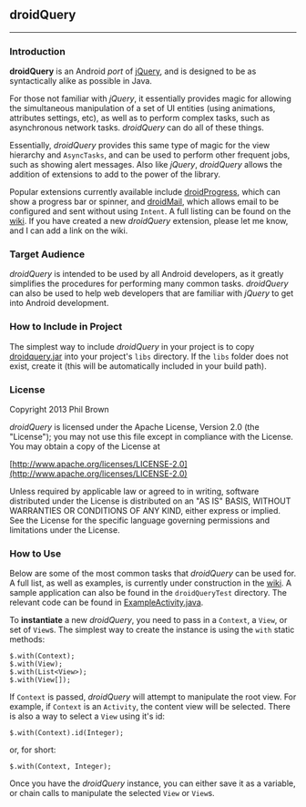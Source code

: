## droidQuery

---------------------

### Introduction

__droidQuery__ is an Android *port* of [jQuery](https://github.com/jquery/jquery), and is designed to
be as syntactically alike as possible in Java.

For those not familiar with *jQuery*, it essentially provides magic for allowing the simultaneous
manipulation of a set of UI entities (using animations, attributes settings, etc), as well as to
perform complex tasks, such as asynchronous network tasks. *droidQuery* can do all of these things.

Essentially, *droidQuery* provides this same type of magic for the view hierarchy and `AsyncTasks`, and
can be used to perform other frequent jobs, such as showing alert messages. Also like *jQuery*,
*droidQuery* allows the addition of extensions to add to the power of the library.

Popular extensions currently available include [droidProgress](https://github.com/phil-brown/droidProgress), 
which can show a progress bar or spinner, and [droidMail](https://github.com/phil-brown/droidMail), 
which allows email to be configured and sent without using `Intent`. A full listing can be found on the
[wiki](https://github.com/phil-brown/droidQuery/wiki/Available-extensions). If you have created a new *droidQuery*
extension, please let me know, and I can add a link on the wiki.

### Target Audience

*droidQuery* is intended to be used by all Android developers, as it greatly simplifies the procedures 
for performing many common tasks. *droidQuery* can also be used to help web developers that are familiar
with *jQuery* to get into Android development.

### How to Include in Project

The simplest way to include *droidQuery* in your project is to copy [droidquery.jar](https://github.com/phil-brown/droidQuery/blob/master/droidQuery/bin/droidquery.jar)
into your project's `libs` directory. If the `libs` folder does not exist, create it (this will be
automatically included in your build path).

### License

Copyright 2013 Phil Brown

*droidQuery* is licensed under the Apache License, Version 2.0 (the "License");
you may not use this file except in compliance with the License.
You may obtain a copy of the License at

  [http://www.apache.org/licenses/LICENSE-2.0](http://www.apache.org/licenses/LICENSE-2.0)

Unless required by applicable law or agreed to in writing, software
distributed under the License is distributed on an "AS IS" BASIS,
WITHOUT WARRANTIES OR CONDITIONS OF ANY KIND, either express or implied.
See the License for the specific language governing permissions and
limitations under the License.

### How to Use

Below are some of the most common tasks that *droidQuery* can be used for. A full list, as well as 
examples, is currently under construction in the [wiki](https://github.com/phil-brown/droidQuery/wiki/Commands).
A sample application can also be found in the `droidQueryTest` directory. The relevant code can be found
in [ExampleActivity.java](https://github.com/phil-brown/droidQuery/blob/master/droidQueryTest/src/self/philbrown/droidQuery/Example/ExampleActivity.java).

To **instantiate** a new *droidQuery*, you need to pass in a `Context`, a `View`, or set of `View`s. The
simplest way to create the instance is using the `with` static methods:

    $.with(Context);
    $.with(View);
    $.with(List<View>);
    $.with(View[]);
    
If `Context` is passed, *droidQuery* will attempt to manipulate the root view. For example, if `Context`
is an `Activity`, the content view will be selected. There is also a way to select a `View` using it's id:

    $.with(Context).id(Integer);
    
or, for short:
    
    $.with(Context, Integer);
    
Once you have the *droidQuery* instance, you can either save it as a variable, or chain calls to manipulate
the selected `View` or `View`s.





